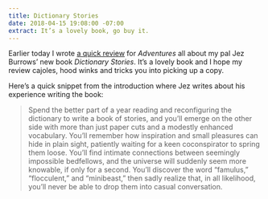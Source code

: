 ```yaml
---
title: Dictionary Stories
date: 2018-04-15 19:08:00 -07:00
extract: It’s a lovely book, go buy it.
---
```


Earlier today I wrote [a quick review](https://buttondown.email/robinrendle/archive/2bfbe7ec-f355-4b75-992c-b6891e453b1c) for _Adventures_ all about my pal Jez Burrows’ new book _Dictionary Stories_. It’s a lovely book and I hope my review cajoles, hood winks and tricks you into picking up a copy.

Here’s a quick snippet from the introduction where Jez writes about his experience writing the book:

> Spend the better part of a year reading and reconfiguring the dictionary to write a book of stories, and you’ll emerge on the other side with more than just paper cuts and a modestly enhanced vocabulary. You’ll remember how inspiration and small pleasures can hide in plain sight, patiently waiting for a keen coconspirator to spring them loose. You’ll find intimate connections between seemingly impossible bedfellows, and the universe will suddenly seem more knowable, if only for a second. You’ll discover the word “famulus,” “flocculent,” and “minibeast,” then sadly realize that, in all likelihood, you’ll never be able to drop them into casual conversation.